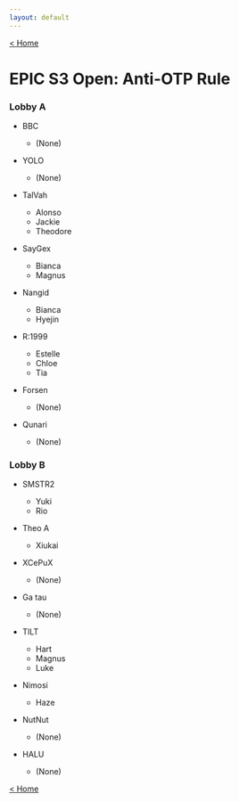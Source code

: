 ```yaml
---
layout: default
---
```


[< Home](https://kanziebub.github.io/SurvivalProtocol/)

# **EPIC S3 Open: Anti-OTP Rule**

### Lobby A

- BBC
  - (None)

- YOLO
  - (None)

- TalVah
  - Alonso
  - Jackie
  - Theodore

- SayGex
  - Bianca
  - Magnus

- Nangid
  - Bianca
  - Hyejin

- R:1999
  - Estelle
  - Chloe
  - Tia

- Forsen
  - (None)

- Qunari
  - (None)

### Lobby B

- SMSTR2
  - Yuki
  - Rio

- Theo A
  - Xiukai

- XCePuX
  - (None)

- Ga tau
  - (None)

- TILT
  - Hart
  - Magnus
  - Luke

- Nimosi
  - Haze

- NutNut
  - (None)

- HALU
  - (None)

[< Home](https://kanziebub.github.io/SurvivalProtocol/)

